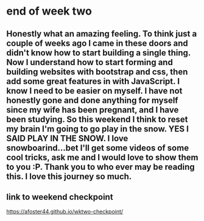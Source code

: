 # end of week two
Honestly what an amazing feeling. To think just a couple of weeks ago I came in these doors and didn't know how to start building a single thing. Now I understand how to start forming and building websites with bootstrap and css, then add some great features in with JavaScript. I know I need to be easier on myself. I have not honestly gone and done anything for myself since my wife has been pregnant, and I have been studying. So this weekend I think to reset my brain I'm going to go play in the snow. YES I SAID PLAY IN THE SNOW. I love snowboarind...bet I'll get some videos of some cool tricks, ask me and I would love to show them to you :P. Thank you to who ever may be reading this. I love this journey so much.
---
## link to weekend checkpoint
https://afoster44.github.io/wktwo-checkpoint/